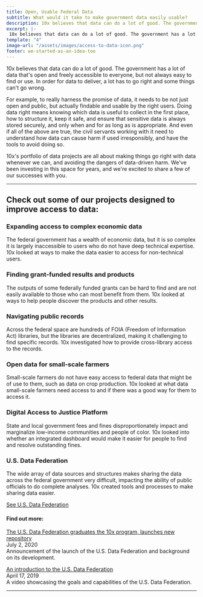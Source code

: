 ```yaml
---
title: Open, Usable Federal Data
subtitle: What would it take to make government data easily usable?
description: 10x believes that data can do a lot of good. The government has a lot of data that's open and freely accessible to everyone, but not always easy to find or use. In order for data to deliver, a lot has to go right and some things can't go wrong.
excerpt: |-
 10x believes that data can do a lot of good. The government has a lot of data that's open and freely accessible to everyone, but not always easy to find or use. In order for data to deliver, a lot has to go right and some things can't go wrong. 
template: "4"
image-url: "/assets/images/access-to-data-icon.png"
footer: we-started-as-an-idea-too
---
```

<p class="usa-intro">  
  10x believes that data can do a lot of good. The government has a lot of data that's open and freely accessible to everyone, but not always easy to find or use. In order for data to deliver, a lot has to go right and some things can't go wrong. 
</p>

For example, to really harness the promise of data, it needs to be not just open and public, but actually findable and usable by the right users. Doing data right means knowing which data is useful to collect in the first place, how to structure it, keep it safe, and ensure that sensitive data is always stored securely, and only when and for as long as is appropriate. And even if all of the above are true, the civil servants working with it need to understand how data can cause harm if used irresponsibly, and have the tools to avoid doing so.

10x's portfolio of data projects are all about making things go right with data whenever we can, and avoiding the dangers of data-driven harm. We've been investing in this space for years, and we're excited to share a few of our successes with you.

---

## Check out some of our projects designed to improve access to data:

### Expanding access to complex economic data

The federal government has a wealth of economic data, but it is so complex it is largely inaccessible to users who do not have deep technical expertise. 10x looked at ways to make the data easier to access for non-technical users.

### Finding grant-funded results and products

The outputs of some federally funded grants can be hard to find and are not easily available to those who can most benefit from them. 10x looked at ways to help people discover the products and other results.

### Navigating public records

Across the federal space are hundreds of FOIA (Freedom of Information Act) libraries, but the libraries are decentralized, making it challenging to find specific records. 10x investigated how to provide cross-library access to the records.

### Open data for small-scale farmers

Small-scale farmers do not have easy access to federal data that might be of use to them, such as data on crop production. 10x looked at what data small-scale farmers need access to and if there was a good way for them to access it.

### Digital Access to Justice Platform

State and local government fees and fines disproportionately impact and marginalize low-income communities and people of color. 10x looked into whether an integrated dashboard would make it easier for people to find and resolve outstanding fines.

### U.S. Data Federation
The wide array of data sources and structures makes sharing the data across the federal government very difficult, impacting the ability of public officials to do complete analyses. 10x created tools and processes to make sharing data easier.

<p class="static-purple-button usa-button">
  <a class="usa-link" rel="noreferrer" target="_blank" href="https://federation.data.gov/">
    See U.S. Data Federation
  </a>
</p>

#### Find out more:

<p>
  <a class="usa-link" rel="noreferrer" target="_blank" href="https://digital.gov/2020/07/02/us-data-federation-graduates-10x-program/">
    The U.S. Data Federation graduates the 10x program, launches new repository
  </a>
  <br>
  July 2, 2020
  <br>
  Announcement of the launch of the U.S. Data Federation and background on its development.
</p>

<p>
  <a class="usa-link" rel="noreferrer" target="_blank" href="https://digital.gov/event/2019/04/17/an-introduction-us-data-federation/">
    An introduction to the U.S. Data Federation
  </a>
  <br>
  April 17, 2019
  <br>
  A video showcasing the goals and capabilities of the U.S. Data Federation.
</p>

---